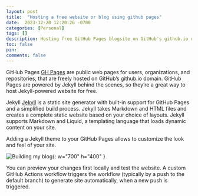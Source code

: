 ```yaml
---
layout: post
title:  "Hosting a free website or blog using github pages"
date:  2023-12-20 12:20:26 -0700
categories: [Personal]
tags: []
description: Hosting free GitHub Pages blogsite on GitHub's github.io domain
toc: false
pin: 
comments: false
---
```


GitHub Pages [GH Pages](https://pages.github.com/) are public web pages for users, organizations, and repositories, that are freely hosted on GitHub’s github.io domain. GitHub Pages are powered by Jekyll behind the scenes, so they’re a great way to host Jekyll-powered website for free.

Jekyll [Jekyll](https://jekyllrb.com/) is a static site generator with built-in support for GitHub Pages and a simplified build process. Jekyll takes Markdown and HTML files and creates a complete static website based on your choice of layouts. Jekyll supports Markdown and Liquid, a templating language that loads dynamic content on your site.

Adding a Jekyll theme to your GitHub Pages allows to customize the look and feel of your site. 

![Building my blog](https://ketanhm.github.io/images/Build-blog.png){: w="700" h="400" }

You can preview your changes first locally and test the website. 
A custom GitHub Actions workflow triggers the workflow (typically by a push to the default branch) to generate site automatically, when a new push is triggered. 


